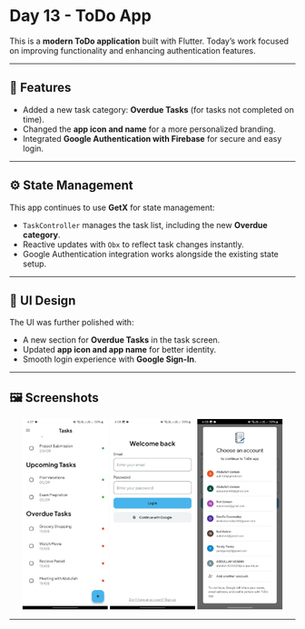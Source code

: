 # Day 13 - ToDo App  

This is a **modern ToDo application** built with Flutter. Today’s work focused on improving functionality and enhancing authentication features.  

---

## 📌 Features  
- Added a new task category: **Overdue Tasks** (for tasks not completed on time).  
- Changed the **app icon and name** for a more personalized branding.  
- Integrated **Google Authentication with Firebase** for secure and easy login.  

---

## ⚙️ State Management  
This app continues to use **GetX** for state management:  
- `TaskController` manages the task list, including the new **Overdue category**.  
- Reactive updates with `Obx` to reflect task changes instantly.  
- Google Authentication integration works alongside the existing state setup.  

---

## 🎨 UI Design  
The UI was further polished with:  
- A new section for **Overdue Tasks** in the task screen.  
- Updated **app icon and app name** for better identity.  
- Smooth login experience with **Google Sign-In**.  

---

## 🖼️ Screenshots  

<p align="center">
  <img src="../screenshots/overdue_tasks.jpeg" alt="Overdue Tasks Screen" width="150"/>
  <img src="../screenshots/google_login_1.jpeg" alt="Google Login Screen 1" width="150"/>
  <img src="../screenshots/google_login_2.jpeg" alt="Google Login Screen 2" width="150"/>
</p>  

---


